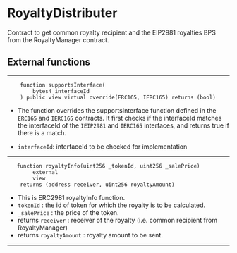 # RoyaltyDistributer

Contract to get common royalty recipient and the EIP2981 royalties BPS from the RoyaltyManager contract.

## External functions

---

```Solidity
    function supportsInterface(
        bytes4 interfaceId
    ) public view virtual override(ERC165, IERC165) returns (bool)
```

- The function overrides the supportsInterface function defined in the `ERC165` and `IERC165` contracts. It first checks if the interfaceId matches the interfaceId of the `IEIP2981` and `IERC165` interfaces, and returns true if there is a match.

- `interfaceId`: interfaceId to be checked for implementation

---

```Solidity
   function royaltyInfo(uint256 _tokenId, uint256 _salePrice)
        external
        view
    returns (address receiver, uint256 royaltyAmount)
```

- This is ERC2981 royaltyInfo function.
-   `tokenId` : the id of token for which the royalty is to be calculated.
- `_salePrice` : the price of the token.
- returns `receiver` : receiver of the royalty (i.e. common recipient from RoyaltyManager)
- returns `royaltyAmount` : royalty amount to be sent.

---

